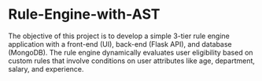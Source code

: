 # Rule-Engine-with-AST
The objective of this project is to develop a simple 3-tier rule engine application with a front-end (UI), back-end (Flask API), and database (MongoDB). The rule engine dynamically evaluates user eligibility based on custom rules that involve conditions on user attributes like age, department, salary, and experience.
